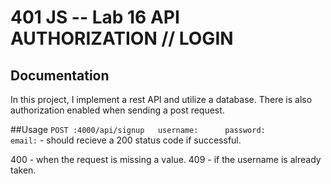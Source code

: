 401 JS --  Lab 16 API AUTHORIZATION // LOGIN
===

## Documentation
In this project, I implement a rest API and utilize a database. There is also authorization enabled when sending a post request.

##Usage
`POST :4000/api/signup   username:      password:         email:` - should recieve a 200 status code if successful.

400 - when the request is missing a value.
409 - if the username is already taken.
